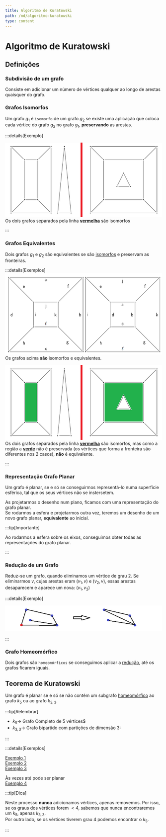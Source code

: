```yaml
---
title: Algoritmo de Kuratowski
path: /md/algoritmo-kuratowski
type: content
---
```


# Algoritmo de Kuratowski

## Definições

### Subdivisão de um grafo

Consiste em adicionar um número de vértices qualquer ao longo de arestas quaisquer do grafo.

### Grafos Isomorfos

Um grafo $g_1$ é `isomorfo` de um grafo $g_2$ se existe uma aplicação que coloca cada vértice do grafo $g_2$ no grafo $g_1$, **preservando** as arestas.

:::details[Exemplo]

![Iso 2](./imgs/0025-iso2.png)
Os dois grafos separados pela linha [**vermelha**](color:red) são isomorfos

:::

### Grafos Equivalentes

Dois grafos $g_1$ e $g_2$ são equivalentes se são [isomorfos](#grafos-isomorfos) e preservam as fronteiras.

:::details[Exemplos]
![Iso 1](./imgs/0025-iso1.png)
Os grafos acima **são** isomorfos e equivalentes.

![Iso 3](./imgs/0025-iso3.png)
Os dois grafos separados pela linha [**vermelha**](color:red) são isomorfos, mas como a região a [**verde**](color:green) não é preservada (os vértices que forma a fronteira são diferentes nos $2$ casos), **não** é equivalente.

:::

### Representação Grafo Planar

Um grafo é planar, se e só se conseguirmos representá-lo numa superfície esférica, tal que os seus vértices não se instersetem.

As projetarmos o desenho num plano, ficamos com uma representação do grafo planar.  
Se rodarmos a esfera e projetarmos outra vez, teremos um desenho de um novo grafo planar, **equivalente** ao inicial.

:::tip[Importante]

Ao rodarmos a esfera sobre os eixos, conseguimos obter todas as representações do grafo planar.

:::

### Redução de um Grafo

Reduz-se um grafo, quando eliminamos um vértice de grau $2$. Se eliminarmos $v$, cujas arestas eram $(v_1,v)$ e $(v_2,v)$, essas arestas desaparecem e aparece um nova: $(v_1,v_2)$

:::details[Exemplo]

![Redux](./imgs/0025-rudux.png)

:::

### Grafo Homeomórfico

Dois grafos são `homeomórficos` se conseguimos aplicar a [redução](#reducao-de-um-grafo), até os grafos ficarem iguais.

## Teorema de Kuratowski

Um grafo é planar se e só se não contém um subgrafo [homeomórfico](#grafo-homeomprfico) ao grafo $k_5$ ou ao grafo $k_{3,3}$.

:::tip[Relembrar]

- $k_5 \rightarrow$ Grafo Completo de 5 vértices$
- $k_{3,3} \rightarrow$ Grafo bipartido com partições de dimensão $3:$

:::

:::details[Exemplos]

[Exemplo 1](https://drive.google.com/file/d/1poSHXrqoDA-_0-gyeMu-cokdHeIwTeBk/view?usp=sharing)  
[Exemplo 2](https://drive.google.com/file/d/1UfYr6tq04urwCTC1xkfjSzv6uVvaCYVu/view?usp=sharing)  
[Exemplo 3](https://drive.google.com/file/d/1DSOihYfY7MPpT8DB7sBZs_akzepYbG9b/view?usp=sharing)

Às vezes até pode ser planar  
[Exemplo 4](https://drive.google.com/file/d/15Xdd3BSg0KFU009kRTANIrF0W32JKtyi/view?usp=sharing)

:::tip[Dica]

Neste processo **nunca** adicionamos vértices, apenas removemos. Por isso, se os graus dos vértices forem $<4$, sabemos que nunca encontraremos um $k_5$, apenas $k_{3,3}$.  
Por outro lado, se os vértices tiverem grau $4$ podemos encontrar o $k_5$.

:::
